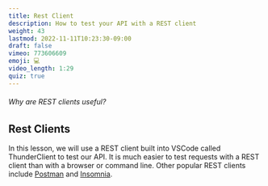 ```yaml
---
title: Rest Client
description: How to test your API with a REST client
weight: 43
lastmod: 2022-11-11T10:23:30-09:00
draft: false
vimeo: 773606609
emoji: 💻
video_length: 1:29
quiz: true
---
```


<quiz-modal options="easier to test requests:better debugging:workflow automation:all of the above" answer="all of the above" prize="14">
  <h6>Why are REST clients useful?</h6>
</quiz-modal>

## Rest Clients

In this lesson, we will use a REST client built into VSCode called ThunderClient to test our API. It is much easier to test requests with a REST client than with a browser or command line. Other popular REST clients include [Postman](https://www.postman.com/) and [Insomnia](https://insomnia.rest/).
